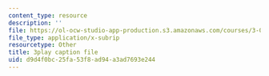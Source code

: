 ```yaml
---
content_type: resource
description: ''
file: https://ol-ocw-studio-app-production.s3.amazonaws.com/courses/3-091sc-introduction-to-solid-state-chemistry-fall-2010/d9d4f0bc25fa53f8ad94a3ad7693e244_5l_S8WwBVnM.vtt
file_type: application/x-subrip
resourcetype: Other
title: 3play caption file
uid: d9d4f0bc-25fa-53f8-ad94-a3ad7693e244
---
```

